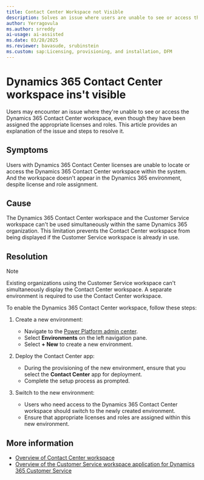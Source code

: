 ```yaml
---
title: Contact Center Workspace not Visible
description: Solves an issue where users are unable to see or access the Dynamics 365 Contact Center workspace.
author: Yerragovula
ms.author: srreddy
ai-usage: ai-assisted
ms.date: 03/28/2025
ms.reviewer: bavasude, srubinstein
ms.custom: sap:Licensing, provisioning, and installation, DFM
---
```

# Dynamics 365 Contact Center workspace ins't visible

Users may encounter an issue where they're unable to see or access the Dynamics 365 Contact Center workspace, even though they have been assigned the appropriate licenses and roles. This article provides an explanation of the issue and steps to resolve it.

## Symptoms

Users with Dynamics 365 Contact Center licenses are unable to locate or access the Dynamics 365 Contact Center workspace within the system. And the workspace doesn't appear in the Dynamics 365 environment, despite license and role assignment.

## Cause

The Dynamics 365 Contact Center workspace and the Customer Service workspace can't be used simultaneously within the same Dynamics 365 organization. This limitation prevents the Contact Center workspace from being displayed if the Customer Service workspace is already in use.

## Resolution

> [!NOTE]
> Existing organizations using the Customer Service workspace can't simultaneously display the Contact Center workspace. A separate environment is required to use the Contact Center workspace.

To enable the Dynamics 365 Contact Center workspace, follow these steps:

1. Create a new environment:

    - Navigate to the [Power Platform admin center](https://admin.powerplatform.microsoft.com/).
    - Select **Environments** on the left navigation pane.
    - Select **+ New** to create a new environment.

2. Deploy the Contact Center app:

    - During the provisioning of the new environment, ensure that you select the **Contact Center** app for deployment.
    - Complete the setup process as prompted.

3. Switch to the new environment:

    - Users who need access to the Dynamics 365 Contact Center workspace should switch to the newly created environment.
    - Ensure that appropriate licenses and roles are assigned within this new environment.

## More information

- [Overview of Contact Center workspace](/dynamics365/contact-center/use/ccw-overview)
- [Overview of the Customer Service workspace application for Dynamics 365 Customer Service](/dynamics365/customer-service/implement/csw-overview?tabs=customerserviceadmincenter)

